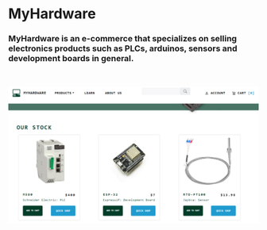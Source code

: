 # MyHardware

### MyHardware is an e-commerce that specializes on selling electronics products such as PLCs, arduinos, sensors and development boards in general.
<br>

![alt text](/public/images/myhardware.png)
